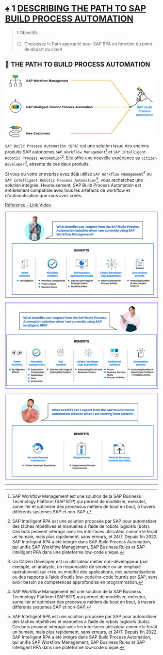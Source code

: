 # ♠ 1 [DESCRIBING THE PATH TO SAP BUILD PROCESS AUTOMATION](https://learning.sap.com/learning-journeys/create-processes-and-automations-with-sap-build-process-automation/describing-the-path-to-sap-build-process-automation_b937f72a-1d68-4203-8c88-e5e03c210aa7)

> :exclamation: Objectifs
>
> - [ ] Choisissez le Path approprié pour SAP BPA en fonction du point de départ du client

## :closed_book: THE PATH TO BUILD PROCESS AUTOMATION

![](./assets/01_Path_to_SPA_001.png)

`SAP Build Process Automation (BPA)` est une solution issue des anciens produits SAP autonomes `SAP Workflow Management`[^1] et `SAP Intelligent Robotic Process Automation`[^2]. Elle offre une nouvelle expérience au `citizen developer`[^3], absente de ces deux produits.

Si vous ou votre entreprise avez déjà utilisé `SAP Workflow Management`[^1] ou `SAP Intelligent Robotic Process Automation`[^2], vous recherchez une solution intégrée. Heureusement, SAP Build Process Automation est entièrement compatible avec tous les artefacts de workflow et d'automatisation que vous avez créés.

[Référence - Link Video](https://learning.sap.com/learning-journeys/create-processes-and-automations-with-sap-build-process-automation/describing-the-path-to-sap-build-process-automation_b937f72a-1d68-4203-8c88-e5e03c210aa7)

![](./assets/Capture%20d’écran%202025-05-23%20081647.png)

![](./assets/Capture%20d’écran%202025-05-23%20081835.png)

![](./assets/Capture%20d’écran%202025-05-23%20081949.png)

---

[^1]: SAP Workflow Management est une solution de la SAP Business Technology Platform (SAP BTP) qui permet de modéliser, exécuter, surveiller et optimiser des processus métiers de bout en bout, à travers différents systèmes SAP et non-SAP.
[^2]: SAP Intelligent RPA est une solution proposée par SAP pour automatiser des tâches répétitives et manuelles à l’aide de robots logiciels (bots). Ces bots peuvent interagir avec les interfaces utilisateur comme le ferait un humain, mais plus rapidement, sans erreurs, et 24/7. Depuis fin 2022, SAP Intelligent RPA a été intégré dans SAP Build Process Automation, qui unifie SAP Workflow Management, SAP Business Rules et SAP Intelligent RPA dans une plateforme low-code unique.
[^3]: Un Citizen Developer est un utilisateur métier non-développeur (par exemple, un analyste, un responsable de service ou un employé opérationnel) qui crée ou modifie des applications, des automatisations ou des rapports à l’aide d’outils low-code/no-code fournis par SAP, sans avoir besoin de compétences approfondies en programmation.

